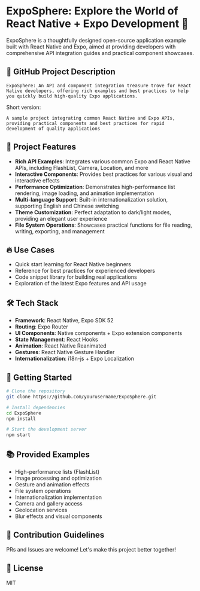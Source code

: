 # ExpoSphere: Explore the World of React Native + Expo Development 🚀

ExpoSphere is a thoughtfully designed open-source application example built with React Native and Expo, aimed at providing developers with comprehensive API integration guides and practical component showcases.

## 🌟 GitHub Project Description

```
ExpoSphere: An API and component integration treasure trove for React Native developers, offering rich examples and best practices to help you quickly build high-quality Expo applications.
```

Short version:
```
A sample project integrating common React Native and Expo APIs, providing practical components and best practices for rapid development of quality applications
```

## 📱 Project Features

- **Rich API Examples**: Integrates various common Expo and React Native APIs, including FlashList, Camera, Location, and more
- **Interactive Components**: Provides best practices for various visual and interactive effects
- **Performance Optimization**: Demonstrates high-performance list rendering, image loading, and animation implementation
- **Multi-language Support**: Built-in internationalization solution, supporting English and Chinese switching
- **Theme Customization**: Perfect adaptation to dark/light modes, providing an elegant user experience
- **File System Operations**: Showcases practical functions for file reading, writing, exporting, and management

## 🔥 Use Cases

- Quick start learning for React Native beginners
- Reference for best practices for experienced developers
- Code snippet library for building real applications
- Exploration of the latest Expo features and API usage

## 🛠️ Tech Stack

- **Framework**: React Native, Expo SDK 52
- **Routing**: Expo Router
- **UI Components**: Native components + Expo extension components
- **State Management**: React Hooks
- **Animation**: React Native Reanimated
- **Gestures**: React Native Gesture Handler
- **Internationalization**: i18n-js + Expo Localization

## 🚀 Getting Started

```bash
# Clone the repository
git clone https://github.com/yourusername/ExpoSphere.git

# Install dependencies
cd ExpoSphere
npm install

# Start the development server
npm start
```

## 📚 Provided Examples

- High-performance lists (FlashList)
- Image processing and optimization
- Gesture and animation effects
- File system operations
- Internationalization implementation
- Camera and gallery access
- Geolocation services
- Blur effects and visual components

## 👥 Contribution Guidelines

PRs and Issues are welcome! Let's make this project better together!

## 📄 License

MIT
